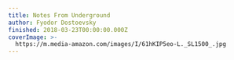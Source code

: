 ```yaml
---
title: Notes From Underground
author: Fyodor Dostoevsky
finished: 2018-03-23T00:00:00.000Z
coverImage: >-
  https://m.media-amazon.com/images/I/61hKIP5eo-L._SL1500_.jpg
---
```

